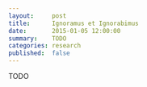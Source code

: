 ```yaml
---
layout:     post
title:      Ignoramus et Ignorabimus
date:       2015-01-05 12:00:00
summary:    TODO
categories: research
published:  false
---
```


TODO